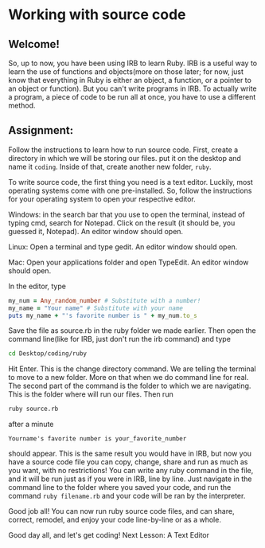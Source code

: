 # Working with source code
## Welcome!
So, up to now, you have been using IRB to learn Ruby. IRB is a useful way to learn the use of functions and objects(more on those later; for now, just know that everything in Ruby is either an object, a function, or a pointer to an object or function). But you can't write programs in IRB. To actually write a program, a piece of code to be run all at once, you have to use a different method.

## Assignment: 
Follow the instructions to learn how to run source code.
First, create a directory in which we will be storing our files. put it on the desktop and name it `coding`. Inside of that, create another new folder, `ruby`.

To write source code, the first thing you need is a text editor. Luckily, most operating systems come with one pre-installed. So, follow the instructions for your operating system to open your respective editor. 

Windows: in the search bar that you use to open the terminal, instead of typing cmd, search for Notepad. Click on the result (it should be, you guessed it, Notepad). An editor window should open.

Linux: Open a terminal and type gedit. An editor window should open.

Mac: Open your applications folder and open TypeEdit. An editor window should open.

In the editor, type

```ruby
my_num = Any_random_number # Substitute with a number!
my_name = "Your name" # Substitute with your name
puts my_name + "'s favorite number is " + my_num.to_s
```

Save the file as source.rb in the ruby folder we made earlier. Then open the command line(like for IRB, just don't run the irb command) and type

```bash
cd Desktop/coding/ruby
```

Hit Enter. This is the change directory command. We are telling the terminal to move to a new folder. More on that when we do command line for real. The second part of the command is the folder to which we are navigating. This is the folder where will run our files. Then run 

```bash
ruby source.rb
```

after a minute 

```
Yourname's favorite number is your_favorite_number
```
should appear. This is the same result you would have in IRB, but now you have a source code file you can copy, change, share and run as much as you want, with no restrictions! You can write any ruby command in the file, and it will be run just as if you were in IRB, line by line. Just navigate in the command line to the folder where you saved your code, and run the command `ruby filename.rb` and your code will be ran by the interpreter.

Good job all! You can now run ruby source code files, and can share, correct, remodel, and enjoy your code line-by-line or as a whole.

Good day all, and let's get coding! 
Next Lesson: A Text Editor
